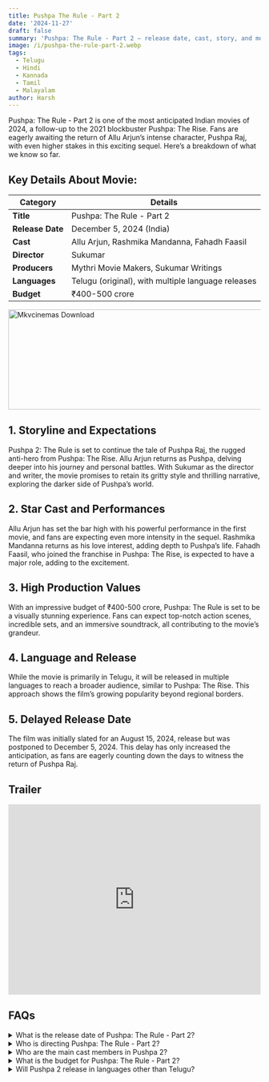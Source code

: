 ```yaml
---
title: Pushpa The Rule - Part 2
date: '2024-11-27'
draft: false
summary: 'Pushpa: The Rule - Part 2 – release date, cast, story, and more. Discover what fans can expect from this epic sequel'
image: /i/pushpa-the-rule-part-2.webp
tags:
  - Telugu
  - Hindi
  - Kannada
  - Tamil
  - Malayalam
author: Harsh
---
```


Pushpa: The Rule - Part 2 is one of the most anticipated Indian movies of 2024, a follow-up to the 2021 blockbuster Pushpa: The Rise. Fans are eagerly awaiting the return of Allu Arjun’s intense character, Pushpa Raj, with even higher stakes in this exciting sequel. Here’s a breakdown of what we know so far.

## Key Details About Movie:

| **Category**              | **Details**                                           |
|---------------------------|-------------------------------------------------------|
| **Title**                 | Pushpa: The Rule - Part 2                             |
| **Release Date**          | December 5, 2024 (India)                              |
| **Cast**                  | Allu Arjun, Rashmika Mandanna, Fahadh Faasil          |
| **Director**              | Sukumar                                               |
| **Producers**             | Mythri Movie Makers, Sukumar Writings                 |
| **Languages**             | Telugu (original), with multiple language releases    |
| **Budget**                | ₹400-500 crore                                        |

<a href="https://www.profitablecpmrate.com/zht8552qct?key=dd3a0d3c76c4f58956dd24d2605f1413">
  <img src="/mkvcinemas-btn.webp" alt="Mkvcinemas Download" width="600" height="200" loading="lazy">
</a>

## 1. Storyline and Expectations
Pushpa 2: The Rule is set to continue the tale of Pushpa Raj, the rugged anti-hero from Pushpa: The Rise. Allu Arjun returns as Pushpa, delving deeper into his journey and personal battles. With Sukumar as the director and writer, the movie promises to retain its gritty style and thrilling narrative, exploring the darker side of Pushpa’s world.

## 2. Star Cast and Performances
Allu Arjun has set the bar high with his powerful performance in the first movie, and fans are expecting even more intensity in the sequel. Rashmika Mandanna returns as his love interest, adding depth to Pushpa’s life. Fahadh Faasil, who joined the franchise in Pushpa: The Rise, is expected to have a major role, adding to the excitement.

## 3. High Production Values
With an impressive budget of ₹400-500 crore, Pushpa: The Rule is set to be a visually stunning experience. Fans can expect top-notch action scenes, incredible sets, and an immersive soundtrack, all contributing to the movie’s grandeur.

## 4. Language and Release
While the movie is primarily in Telugu, it will be released in multiple languages to reach a broader audience, similar to Pushpa: The Rise. This approach shows the film’s growing popularity beyond regional borders.

## 5. Delayed Release Date
The film was initially slated for an August 15, 2024, release but was postponed to December 5, 2024. This delay has only increased the anticipation, as fans are eagerly counting down the days to witness the return of Pushpa Raj.

## Trailer

<iframe width="100%" height="380" src="https://www.youtube.com/embed/wboGYls1Bns" title={title} frameborder="0" allow="accelerometer; autoplay; clipboard-write; encrypted-media; gyroscope; picture-in-picture; web-share" referrerpolicy="strict-origin-when-cross-origin" allowfullscreen loading="lazy"></iframe>

## FAQs

<details>
  <summary>What is the release date of Pushpa: The Rule - Part 2?</summary>
  <p>The movie is set to release on December 5, 2024, in India.</p>
</details>

<details>
  <summary>Who is directing Pushpa: The Rule - Part 2?</summary>
  <p>The movie is directed by Sukumar, who also directed Pushpa: The Rise.</p>
</details>

<details>
  <summary>Who are the main cast members in Pushpa 2?</summary>
  <p>The main cast includes Allu Arjun, Rashmika Mandanna, and Fahadh Faasil.</p>
</details>

<details>
  <summary>What is the budget for Pushpa: The Rule - Part 2?</summary>
  <p>The movie has a budget of approximately ₹400-500 crore.</p>
</details>

<details>
  <summary>Will Pushpa 2 release in languages other than Telugu?</summary>
  <p>Yes, Pushpa: The Rule - Part 2 will be released in multiple languages for a wider audience.</p>
</details>

